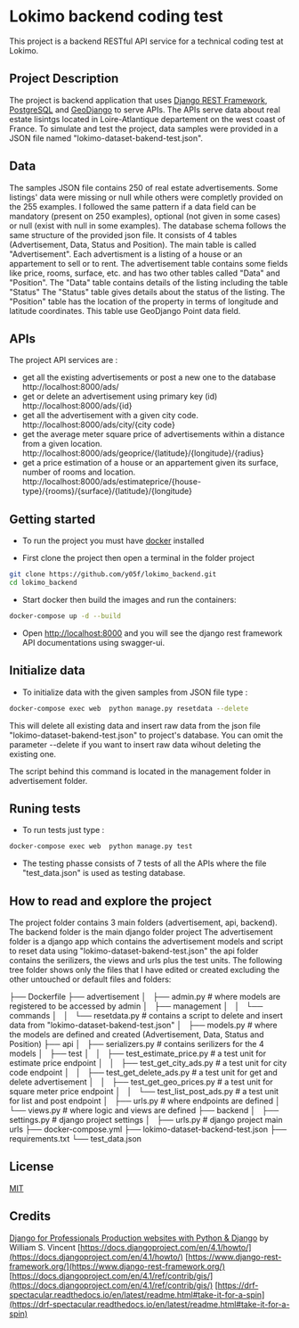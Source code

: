 # Lokimo backend coding test

This project is a backend RESTful API service for a technical coding test at Lokimo.

## Project Description

The project is backend application that uses [Django REST Framework](https://www.django-rest-framework.org/), [PostgreSQL](https://www.postgresql.org/) and [GeoDjango](https://docs.djangoproject.com/en/4.1/ref/contrib/gis/) to serve APIs.
The APIs serve data about real estate lisintgs located in Loire-Atlantique departement on the west coast of France.
To simulate and test the project, data samples were provided in a JSON file named "lokimo-dataset-bakend-test.json".

## Data

The samples JSON file contains 250 of real estate advertisements. Some listings' data were missing or null while others were completly provided on the 255 examples. I followed the same pattern if a data field can be mandatory (present on 250 examples), optional (not given in some cases) or null (exist with null in some examples).
The database schema follows the same structure of the provided json file. It consists of 4 tables (Advertisement, Data, Status and Position).
The main table is called "Advertisement". Each advertisment is a listing of a house or an appartement to sell or to rent.
The advertisement table contains some fields like price, rooms, surface, etc. and has two other tables called "Data" and "Position".
The "Data" table contains details of the listing including the table "Status"
The "Status" table gives details about the status of the listing.
The "Position" table has the location of the property in terms of longitude and latitude coordinates. This table use GeoDjango Point data field.

## APIs

The project API services are :

- get all the existing advertisements or post a new one to the database
  http://localhost:8000/ads/
- get or delete an advertisement using primary key (id)
  http://localhost:8000/ads/{id}
- get all the advertisement with a given city code.
  http://localhost:8000/ads/city/{city code}
- get the average meter square price of advertisements within a distance from a given location.
  http://localhost:8000/ads/geoprice/{latitude}/{longitude}/{radius}
- get a price estimation of a house or an appartement given its surface, number of rooms and location.
  http://localhost:8000/ads/estimateprice/{house-type}/{rooms}/{surface}/{latitude}/{longitude}

## Getting started

- To run the project you must have [docker](https://www.docker.com/) installed

- First clone the project then open a terminal in the folder project

```bash
git clone https://github.com/y05f/lokimo_backend.git
cd lokimo_backend
```

- Start docker then build the images and run the containers:

```bash
docker-compose up -d --build
```

- Open [http://localhost:8000](http://localhost:8000) and you will see the django rest framework API documentations using swagger-ui.

## Initialize data

- To initialize data with the given samples from JSON file type :

```bash
docker-compose exec web  python manage.py resetdata --delete
```

This will delete all existing data and insert raw data from the json file "lokimo-dataset-bakend-test.json" to project's database.
You can omit the parameter --delete if you want to insert raw data wihout deleting the existing one.

The script behind this command is located in the management folder in advertisement folder.

## Runing tests

- To run tests just type :

```bash
docker-compose exec web  python manage.py test
```

- The testing phasse consists of 7 tests of all the APIs where the file "test_data.json" is used as testing database.

## How to read and explore the project

The project folder contains 3 main folders (advertisement, api, backend).
The backend folder is the main django folder project
The advertisement folder is a django app which contains the advertisement models and script to reset data using "lokimo-dataset-bakend-test.json"
the api folder contains the serilizers, the views and urls plus the test units.
The following tree folder shows only the files that I have edited or created excluding the other untouched or default files and folders:

├── Dockerfile
├── advertisement
│   ├── admin.py # where models are registered to be accessed by admin
│   ├── management
│   │   └── commands
│   │   └── resetdata.py # contains a script to delete and insert data from "lokimo-dataset-bakend-test.json"
│   ├── models.py # where the models are defined and created (Advertisement, Data, Status and Position)
├── api
│   ├── serializers.py # contains serilizers for the 4 models
│   ├── test
│   │   ├── test_estimate_price.py # a test unit for estimate price endpoint
│   │   ├── test_get_city_ads.py # a test unit for city code endpoint
│   │   ├── test_get_delete_ads.py # a test unit for get and delete advertisement
│   │   ├── test_get_geo_prices.py # a test unit for square meter price endpoint
│   │   └── test_list_post_ads.py # a test unit for list and post endpoint
│   ├── urls.py # where endpoints are defined
│   └── views.py # where logic and views are defined
├── backend
│   ├── settings.py # django project settings
│   ├── urls.py # django project main urls
├── docker-compose.yml
├── lokimo-dataset-backend-test.json
├── requirements.txt
└── test_data.json

## License

[MIT](https://choosealicense.com/licenses/mit/)

## Credits

[Django for Professionals Production websites with Python & Django](https://djangoforprofessionals.com/) by William S. Vincent
[https://docs.djangoproject.com/en/4.1/howto/](https://docs.djangoproject.com/en/4.1/howto/)
[https://www.django-rest-framework.org/](https://www.django-rest-framework.org/)
[https://docs.djangoproject.com/en/4.1/ref/contrib/gis/](https://docs.djangoproject.com/en/4.1/ref/contrib/gis/)
[https://drf-spectacular.readthedocs.io/en/latest/readme.html#take-it-for-a-spin](https://drf-spectacular.readthedocs.io/en/latest/readme.html#take-it-for-a-spin)
